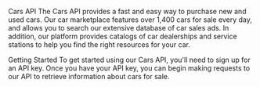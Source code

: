 Cars API
The Cars API provides a fast and easy way to purchase new and used cars. Our car marketplace features over 1,400 cars for sale every day, and allows you to search our extensive database of car sales ads. In addition, our platform provides catalogs of car dealerships and service stations to help you find the right resources for your car.

Getting Started
To get started using our Cars API, you'll need to sign up for an API key. Once you have your API key, you can begin making requests to our API to retrieve information about cars for sale.